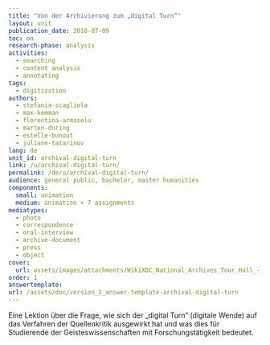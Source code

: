 ```yaml
---
title: "Von der Archivierung zum „digital Turn“"
layout: unit
publication_date: 2018-07-09
toc: on
research-phase: analysis 
activities:
  - searching
  - content analysis
  - annotating
tags:
  - digitization
authors: 
  - stefania-scagliola
  - max-kemman
  - florentina-armaselu
  - marten-during
  - estelle-bunout
  - juliane-tatarinov
lang: de
unit_id: archival-digital-turn
link: /u/archival-digital-turn/
permalink: /de/u/archival-digital-turn/
audience: general public, bachelor, master humanities
components:
  small: animation
  medium: animation + 7 assignments
mediatypes: 
  - photo
  - correspondence
  - oral-interview
  - archive-document
  - press
  - object
cover:
  url: assets/images/attachments/WikiXDC_National_Archives_Tour_Hall_-_Stierch.jpg
order: 1
answertemplate:
url: /assets/doc/version_2_answer-template-archival-digital-turn
---
```


Eine Lektion über die Frage, wie sich der „digital Turn“ (digitale Wende) auf das Verfahren der Quellenkritik ausgewirkt hat und was dies für Studierende der Geisteswissenschaften mit Forschungstätigkeit bedeutet.

<!-- more -->
